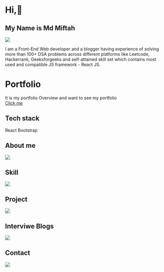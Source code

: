 
# Hi,👋

## My Name is Md Miftah <br/>
 <img src="https://readme-typing-svg.herokuapp.com?lines=Web+Developer+at+Capazlabs;&center=true&width=400&height=50"></a>
 
I am a Front-End Web developer and a blogger having experience of solving more than 100+ DSA problems across different platforms like Leetcode, Hackerrank, Geeksforgeeks and self-attained skill set which contains most used and compatible JS framework - React JS.

# Portfolio
It is my portfolio Overview and want to see my portfolio  <br/>
[Click me](https://amanullah21.github.io/Portfolio1) 
## Tech stack 
 React Bootstrap 

## About me
<img src="Img/About.PNG">

## Skill
<img src="Img/Skill.PNG">

## Project
<img src="Img/Project.PNG">


## Interviwe Blogs
<img src="Img/InterviweBlog.PNG">

## Contact
<img src="Img/Contact.PNG">
